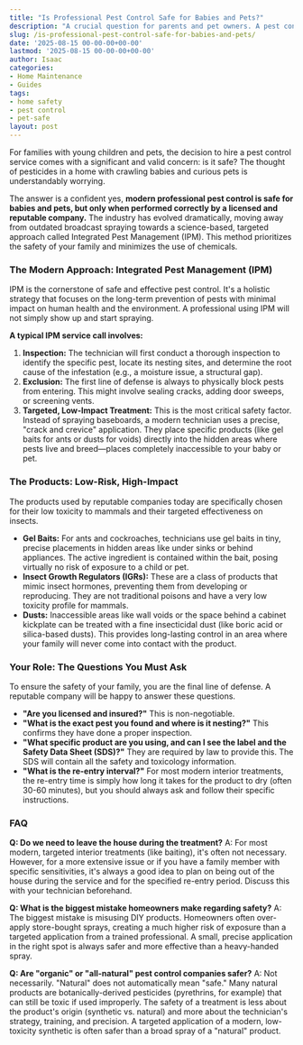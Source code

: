 ```yaml
---
title: "Is Professional Pest Control Safe for Babies and Pets?"
description: "A crucial question for parents and pet owners. A pest control expert explains modern safety protocols, low-impact products, and the right questions to ask your technician."
slug: /is-professional-pest-control-safe-for-babies-and-pets/
date: '2025-08-15 00-00-00+00-00'
lastmod: '2025-08-15 00-00-00+00-00'
author: Isaac
categories:
- Home Maintenance
- Guides
tags:
- home safety
- pest control
- pet-safe
layout: post
---
```

For families with young children and pets, the decision to hire a pest control service comes with a significant and valid concern: is it safe? The thought of pesticides in a home with crawling babies and curious pets is understandably worrying.

The answer is a confident yes, **modern professional pest control is safe for babies and pets, but only when performed correctly by a licensed and reputable company.** The industry has evolved dramatically, moving away from outdated broadcast spraying towards a science-based, targeted approach called Integrated Pest Management (IPM). This method prioritizes the safety of your family and minimizes the use of chemicals.

### The Modern Approach: Integrated Pest Management (IPM)

IPM is the cornerstone of safe and effective pest control. It's a holistic strategy that focuses on the long-term prevention of pests with minimal impact on human health and the environment. A professional using IPM will not simply show up and start spraying.

**A typical IPM service call involves:**

1.  **Inspection:** The technician will first conduct a thorough inspection to identify the specific pest, locate its nesting sites, and determine the root cause of the infestation (e.g., a moisture issue, a structural gap).
2.  **Exclusion:** The first line of defense is always to physically block pests from entering. This might involve sealing cracks, adding door sweeps, or screening vents.
3.  **Targeted, Low-Impact Treatment:** This is the most critical safety factor. Instead of spraying baseboards, a modern technician uses a precise, "crack and crevice" application. They place specific products (like gel baits for ants or dusts for voids) directly into the hidden areas where pests live and breed—places completely inaccessible to your baby or pet.

### The Products: Low-Risk, High-Impact

The products used by reputable companies today are specifically chosen for their low toxicity to mammals and their targeted effectiveness on insects.

*   **Gel Baits:** For ants and cockroaches, technicians use gel baits in tiny, precise placements in hidden areas like under sinks or behind appliances. The active ingredient is contained within the bait, posing virtually no risk of exposure to a child or pet.
*   **Insect Growth Regulators (IGRs):** These are a class of products that mimic insect hormones, preventing them from developing or reproducing. They are not traditional poisons and have a very low toxicity profile for mammals.
*   **Dusts:** Inaccessible areas like wall voids or the space behind a cabinet kickplate can be treated with a fine insecticidal dust (like boric acid or silica-based dusts). This provides long-lasting control in an area where your family will never come into contact with the product.

### Your Role: The Questions You Must Ask

To ensure the safety of your family, you are the final line of defense. A reputable company will be happy to answer these questions.

*   **"Are you licensed and insured?"** This is non-negotiable.
*   **"What is the exact pest you found and where is it nesting?"** This confirms they have done a proper inspection.
*   **"What specific product are you using, and can I see the label and the Safety Data Sheet (SDS)?"** They are required by law to provide this. The SDS will contain all the safety and toxicology information.
*   **"What is the re-entry interval?"** For most modern interior treatments, the re-entry time is simply how long it takes for the product to dry (often 30-60 minutes), but you should always ask and follow their specific instructions.

### FAQ

**Q: Do we need to leave the house during the treatment?**
A: For most modern, targeted interior treatments (like baiting), it's often not necessary. However, for a more extensive issue or if you have a family member with specific sensitivities, it's always a good idea to plan on being out of the house during the service and for the specified re-entry period. Discuss this with your technician beforehand.

**Q: What is the biggest mistake homeowners make regarding safety?**
A: The biggest mistake is misusing DIY products. Homeowners often over-apply store-bought sprays, creating a much higher risk of exposure than a targeted application from a trained professional. A small, precise application in the right spot is always safer and more effective than a heavy-handed spray.

**Q: Are "organic" or "all-natural" pest control companies safer?**
A: Not necessarily. "Natural" does not automatically mean "safe." Many natural products are botanically-derived pesticides (pyrethrins, for example) that can still be toxic if used improperly. The safety of a treatment is less about the product's origin (synthetic vs. natural) and more about the technician's strategy, training, and precision. A targeted application of a modern, low-toxicity synthetic is often safer than a broad spray of a "natural" product.